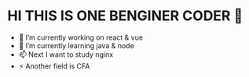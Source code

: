 # HI THIS IS ONE BENGINER CODER 👋

<!--
**starunaway/starunaway** is a ✨ _special_ ✨ repository because its `README.md` (this file) appears on your GitHub profile.

Here are some ideas to get you started:

- 🔭 I’m currently working on ...
- 🌱 I’m currently learning ...
- 👯 I’m looking to collaborate on ...
- 🤔 I’m looking for help with ...
- 💬 Ask me about ...
- 📫 How to reach me: ...
- 😄 Pronouns: ...
- ⚡ Fun fact: ...
-->

- 🔭 I’m currently working on react & vue
- 🌱 I’m currently learning java & node
- 📫 Next I want to study nginx
- ⚡ Another field is CFA
